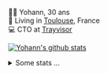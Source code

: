 <p>
  👨🏻 <bold>Yohann</bold>, 30 ans<br/>
  💼 Living in <a href="https://www.google.com/maps?q=toulouse">Toulouse</a>, France<br/>
  💻 CTO at <a href="https://trayvisor.com/">Trayvisor</a><br/>
</p>

<a href="https://github.com/anuraghazra/github-readme-stats"><img align="center" src="https://github-readme-stats-dviw-8taegaswk-yohann84ls-projects.vercel.app//api?username=yohann84L&show_icons=true&include_all_commits=true" alt="Yohann's github stats" /> </a>


<details>
  <summary>Some stats ...</summary><br/>
  

<!--START_SECTION:waka-->
![Code Time](http://img.shields.io/badge/Code%20Time-1%2C362%20hrs%2048%20mins-blue)

![Profile Views](http://img.shields.io/badge/Profile%20Views-0-blue)

**🐱 My GitHub Data** 

> 📦 441.0 kB Used in GitHub's Storage 
 > 
> 🏆 602 Contributions in the Year 2025
 > 
> 🚫 Not Opted to Hire
 > 
> 📜 26 Public Repositories 
 > 
> 🔑 21 Private Repositories 
 > 
**I'm an Early 🐤** 

```text
🌞 Morning                36285 commits       ███████░░░░░░░░░░░░░░░░░░   29.27 % 
🌆 Daytime                72112 commits       ███████████████░░░░░░░░░░   58.17 % 
🌃 Evening                15389 commits       ███░░░░░░░░░░░░░░░░░░░░░░   12.41 % 
🌙 Night                  172 commits         ░░░░░░░░░░░░░░░░░░░░░░░░░   00.14 % 
```
📅 **I'm Most Productive on Thursday** 

```text
Monday                   24007 commits       █████░░░░░░░░░░░░░░░░░░░░   19.37 % 
Tuesday                  23275 commits       █████░░░░░░░░░░░░░░░░░░░░   18.78 % 
Wednesday                24899 commits       █████░░░░░░░░░░░░░░░░░░░░   20.09 % 
Thursday                 24912 commits       █████░░░░░░░░░░░░░░░░░░░░   20.10 % 
Friday                   24601 commits       █████░░░░░░░░░░░░░░░░░░░░   19.85 % 
Saturday                 915 commits         ░░░░░░░░░░░░░░░░░░░░░░░░░   00.74 % 
Sunday                   1349 commits        ░░░░░░░░░░░░░░░░░░░░░░░░░   01.09 % 
```


📊 **This Week I Spent My Time On** 

```text
🕑︎ Time Zone: Europe/Paris

💬 Programming Languages: 
Image (svg)              9 hrs 25 mins       ███████████████████░░░░░░   75.61 % 
Other                    3 hrs 2 mins        ██████░░░░░░░░░░░░░░░░░░░   24.39 % 

🔥 Editors: 
Zed                      11 hrs 15 mins      ███████████████████████░░   90.31 % 
Notes                    54 mins             ██░░░░░░░░░░░░░░░░░░░░░░░   07.23 % 
Zoom                     18 mins             █░░░░░░░░░░░░░░░░░░░░░░░░   02.45 % 

💻 Operating System: 
Mac                      12 hrs 28 mins      █████████████████████████   100.00 % 
```

**I Mostly Code in Python** 

```text
Python                   27 repos            ██████████████░░░░░░░░░░░   55.10 % 
Jupyter Notebook         4 repos             ██░░░░░░░░░░░░░░░░░░░░░░░   08.16 % 
JavaScript               3 repos             ██░░░░░░░░░░░░░░░░░░░░░░░   06.12 % 
HTML                     2 repos             █░░░░░░░░░░░░░░░░░░░░░░░░   04.08 % 
Shell                    1 repo              █░░░░░░░░░░░░░░░░░░░░░░░░   02.04 % 
```




 Last Updated on 18/09/2025 00:43:08 UTC
<!--END_SECTION:waka-->
